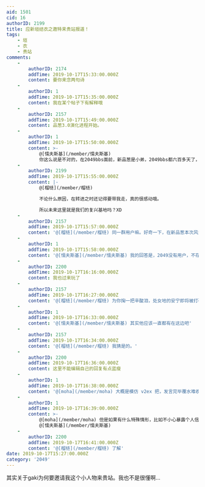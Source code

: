 ```yaml
---
aid: 1501
cid: 16
authorID: 2199
title: 应新垣结衣之邀特来贵站报道！
tags:
    - 垣
    - 衣
    - 贵站
comments:
    -
        authorID: 2174
        addTime: 2019-10-17T15:33:00.000Z
        content: 要你来念两句诗
    -
        authorID: 1
        addTime: 2019-10-17T15:35:00.000Z
        content: 我在某个帖子下有解释哦
    -
        authorID: 2157
        addTime: 2019-10-17T15:49:00.000Z
        content: 品葱3.0演化进程开始。
    -
        authorID: 1
        addTime: 2019-10-17T15:50:00.000Z
        content: >-
            @[懦夫斯基](/member/懦夫斯基)
            你这么说是不对的，在2049bbs面前，新品葱是小弟，2049bbs都六百多天了，新品葱还没满岁。
    -
        authorID: 2199
        addTime: 2019-10-17T15:55:00.000Z
        content: |-
            @[榴梿](/member/榴梿)

            不论什么原因，在转进之时还记得要带我走，真的很感动哦。

            所以未来这里就是我们的复兴基地吗？XD
    -
        authorID: 2157
        addTime: 2019-10-17T15:57:00.000Z
        content: '@[榴梿](/member/榴梿) 同一群用户嘛。好奇一下，在新品葱本次风波以前，2049与旧品葱、新品葱的用户重合度如何？'
    -
        authorID: 1
        addTime: 2019-10-17T15:58:00.000Z
        content: '@[懦夫斯基](/member/懦夫斯基) 我的回答是，2049没有用户，不存在重合问题，笑……'
    -
        authorID: 2200
        addTime: 2019-10-17T16:16:00.000Z
        content: 我也过来玩了
    -
        authorID: 2157
        addTime: 2019-10-17T16:27:00.000Z
        content: '@[榴梿](/member/榴梿) 为你掬一把辛酸泪，处女地的安宁即将被打破。BE4过一段时间可能会来这边活跃，我十分期待你们俩重逢。'
    -
        authorID: 1
        addTime: 2019-10-17T16:33:00.000Z
        content: '@[懦夫斯基](/member/懦夫斯基) 其实他应该一直都有在这边吧'
    -
        authorID: 2157
        addTime: 2019-10-17T16:34:00.000Z
        content: '@[榴梿](/member/榴梿) 我猜是的。'
    -
        authorID: 2200
        addTime: 2019-10-17T16:36:00.000Z
        content: 这里不能编辑自己的回复有点蓝瘦
    -
        authorID: 1
        addTime: 2019-10-17T16:38:00.000Z
        content: '@[moha](/member/moha) 大概是模仿 v2ex 把，发言完毕覆水难收，所以发言之前带脑子哦'
    -
        authorID: 1
        addTime: 2019-10-17T16:39:00.000Z
        content: >-
            @[moha](/member/moha) 但是如果有什么特殊情形，比如不小心暴露个人信息之类的，可以喊管理员
            @[懦夫斯基](/member/懦夫斯基)
    -
        authorID: 2200
        addTime: 2019-10-17T16:41:00.000Z
        content: '@[榴梿](/member/榴梿) 了解'
date: 2019-10-17T15:27:00.000Z
category: '2049'
---
```


其实关于gaki为何要邀请我这个小人物来贵站。我也不是很懂啊…
